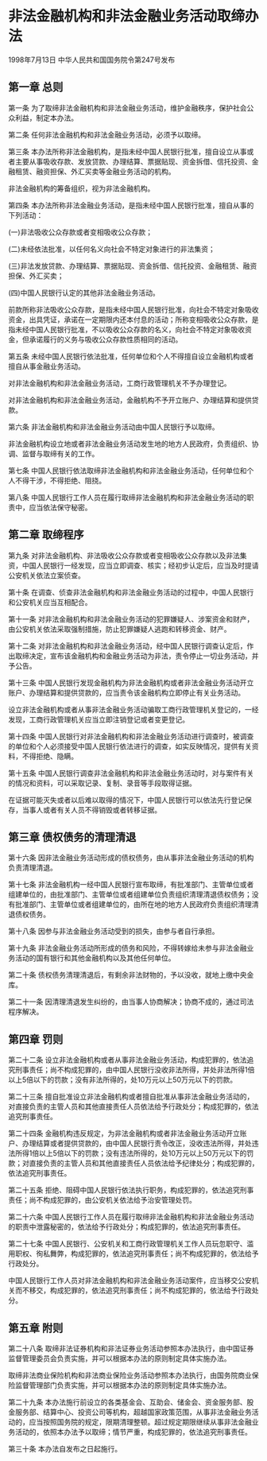 # 非法金融机构和非法金融业务活动取缔办法

1998年7月13日 中华人民共和国国务院令第247号发布　



## 第一章 总则

第一条 为了取缔非法金融机构和非法金融业务活动，维护金融秩序，保护社会公众利益，制定本办法。

第二条 任何非法金融机构和非法金融业务活动，必须予以取缔。

第三条 本办法所称非法金融机构，是指未经中国人民银行批准，擅自设立从事或者主要从事吸收存款、发放贷款、办理结算、票据贴现、资金拆借、信托投资、金融租赁、融资担保、外汇买卖等金融业务活动的机构。

非法金融机构的筹备组织，视为非法金融机构。

第四条 本办法所称非法金融业务活动，是指未经中国人民银行批准，擅自从事的下列活动：

(一)非法吸收公众存款或者变相吸收公众存款；

(二)未经依法批准，以任何名义向社会不特定对象进行的非法集资；

(三)非法发放贷款、办理结算、票据贴现、资金拆借、信托投资、金融租赁、融资担保、外汇买卖；

(四)中国人民银行认定的其他非法金融业务活动。

前款所称非法吸收公众存款，是指未经中国人民银行批准，向社会不特定对象吸收资金，出具凭证，承诺在一定期限内还本付息的活动；所称变相吸收公众存款，是指未经中国人民银行批准，不以吸收公众存款的名义，向社会不特定对象吸收资金，但承诺履行的义务与吸收公众存款性质相同的活动。

第五条 未经中国人民银行依法批准，任何单位和个人不得擅自设立金融机构或者擅自从事金融业务活动。

对非法金融机构和非法金融业务活动，工商行政管理机关不予办理登记。

对非法金融机构和非法金融业务活动，金融机构不予开立账户、办理结算和提供贷款。

第六条 非法金融机构和非法金融业务活动由中国人民银行予以取缔。

非法金融机构设立地或者非法金融业务活动发生地的地方人民政府，负责组织、协调、监督与取缔有关的工作。

第七条 中国人民银行依法取缔非法金融机构和非法金融业务活动，任何单位和个人不得干涉，不得拒绝、阻挠。

第八条 中国人民银行工作人员在履行取缔非法金融机构和非法金融业务活动的职责中，应当依法保守秘密。

## 第二章 取缔程序

第九条 对非法金融机构、非法吸收公众存款或者变相吸收公众存款以及非法集资，中国人民银行一经发现，应当立即调查、核实；经初步认定后，应当及时提请公安机关依法立案侦查。

第十条 在调查、侦查非法金融机构和非法金融业务活动的过程中，中国人民银行和公安机关应当互相配合。

第十一条 对非法金融机构和非法金融业务活动的犯罪嫌疑人、涉案资金和财产，由公安机关依法采取强制措施，防止犯罪嫌疑人逃跑和转移资金、财产。

第十二条 对非法金融机构和非法金融业务活动，经中国人民银行调查认定后，作出取缔决定，宣布该金融机构和金融业务活动为非法，责令停止一切业务活动，并予公告。

第十三条 中国人民银行发现金融机构为非法金融机构或者非法金融业务活动开立账户、办理结算和提供贷款的，应当责令该金融机构立即停止有关业务活动。

设立非法金融机构或者从事非法金融业务活动骗取工商行政管理机关登记的，一经发现，工商行政管理机关应当立即注销登记或者变更登记。

第十四条 中国人民银行对非法金融机构和非法金融业务活动进行调查时，被调查的单位和个人必须接受中国人民银行依法进行的调查，如实反映情况，提供有关资料，不得拒绝、隐瞒。

第十五条 中国人民银行调查非法金融机构和非法金融业务活动时，对与案件有关的情况和资料，可以采取记录、复制、录音等手段取得证据。

在证据可能灭失或者以后难以取得的情况下，中国人民银行可以依法先行登记保存，当事人或者有关人员不得销毁或者转移证据。

## 第三章 债权债务的清理清退

第十六条 因非法金融业务活动形成的债权债务，由从事非法金融业务活动的机构负责清理清退。

第十七条 非法金融机构一经中国人民银行宣布取缔，有批准部门、主管单位或者组建单位的，由批准部门、主管单位或者组建单位负责组织清理清退债权债务；没有批准部门、主管单位或者组建单位的，由所在地的地方人民政府负责组织清理清退债权债务。

第十八条 因参与非法金融业务活动受到的损失，由参与者自行承担。

第十九条 非法金融业务活动所形成的债务和风险，不得转嫁给未参与非法金融业务活动的国有银行和其他金融机构以及其他任何单位。

第二十条 债权债务清理清退后，有剩余非法财物的，予以没收，就地上缴中央金库。

第二十一条 因清理清退发生纠纷的，由当事人协商解决；协商不成的，通过司法程序解决。

## 第四章 罚则

第二十二条 设立非法金融机构或者从事非法金融业务活动，构成犯罪的，依法追究刑事责任；尚不构成犯罪的，由中国人民银行没收非法所得，并处非法所得1倍以上5倍以下的罚款；没有非法所得的，处10万元以上50万元以下的罚款。

第二十三条 擅自批准设立非法金融机构或者擅自批准从事非法金融业务活动的，对直接负责的主管人员和其他直接责任人员依法给予行政处分；构成犯罪的，依法追究刑事责任。

第二十四条 金融机构违反规定，为非法金融机构或者非法金融业务活动开立账户、办理结算或者提供贷款的，由中国人民银行责令改正，没收违法所得，并处违法所得1倍以上5倍以下的罚款；没有违法所得的，处10万元以上50万元以下的罚款；对直接负责的主管人员和其他直接责任人员依法给予纪律处分；构成犯罪的，依法追究刑事责任。

第二十五条 拒绝、阻碍中国人民银行依法执行职务，构成犯罪的，依法追究刑事责任；尚不构成犯罪的，由公安机关依法给予治安管理处罚。

第二十六条 中国人民银行工作人员在履行取缔非法金融机构和非法金融业务活动的职责中泄露秘密的，依法给予行政处分；构成犯罪的，依法追究刑事责任。

第二十七条 中国人民银行、公安机关和工商行政管理机关工作人员玩忽职守、滥用职权、徇私舞弊，构成犯罪的，依法追究刑事责任；尚不构成犯罪的，依法给予行政处分。

中国人民银行工作人员对非法金融机构和非法金融业务活动案件，应当移交公安机关而不移交，构成犯罪的，依法追究刑事责任；尚不构成犯罪的，依法给予行政处分。

## 第五章 附则

第二十八条 取缔非法证券机构和非法证券业务活动参照本办法执行，由中国证券监督管理委员会负责实施，并可以根据本办法的原则制定具体实施办法。

取缔非法商业保险机构和非法商业保险业务活动参照本办法执行，由国务院商业保险监督管理部门负责实施，并可以根据本办法的原则制定具体实施办法。

第二十九条 本办法施行前设立的各类基金会、互助会、储金会、资金服务部、股金服务部、结算中心、投资公司等机构，超越国家政策范围，从事非法金融业务活动的，应当按照国务院的规定，限期清理整顿。超过规定期限继续从事非法金融业务活动的，依照本办法予以取缔；情节严重，构成犯罪的，依法追究刑事责任。

第三十条 本办法自发布之日起施行。